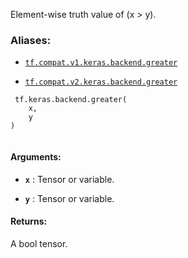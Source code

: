 Element-wise truth value of (x > y).



### Aliases:

- [ `tf.compat.v1.keras.backend.greater` ](/api_docs/python/tf/keras/backend/greater)

- [ `tf.compat.v2.keras.backend.greater` ](/api_docs/python/tf/keras/backend/greater)



```
 tf.keras.backend.greater(
    x,
    y
)
 
```



#### Arguments:

- **`x`** : Tensor or variable.

- **`y`** : Tensor or variable.



#### Returns:
A bool tensor.

